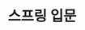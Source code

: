 ---
title: "스프링 입문"
layout: tag
permalink: /tags/스프링입문/
author_profile: true
sidebar_main: true
taxonomy: 스프링 입문
---